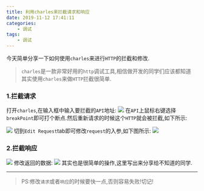 ```yaml
---
title: 利用charles来拦截请求和响应
date: 2019-11-12 17:41:11
categories:
    - 调试
tags:
    - 调试
---
```

今天简单分享一下如何使用`charles`来进行`HTTP`的拦截和修改.
>`charles`是一款非常好用的`http`调试工具,相信做开发的同学们应该都知道
其实使用`charles`来做`HTTP`拦截很简单.
### 1.拦截请求
打开`charles`,在输入框中输入要拦截的`API`地址:
![](https://tva1.sinaimg.cn/large/006y8mN6gy1g8vef97dmqj30xt0azmym.jpg)
在`API`上鼠标右键选择`breakPoint`即可打个断点.然后重新请求的时候这个`HTTP`就会被拦截,如下所示:
<!--more-->
![](https://tva1.sinaimg.cn/large/006y8mN6gy1g8veioukh0j30p40g4q4w.jpg)
切到`Edit Request`tab即可修改`request`的入参,如下图所示:
![](https://tva1.sinaimg.cn/large/006y8mN6gy1g8veka0nx8j30p90g9wg4.jpg)
### 2.拦截响应
![](https://tva1.sinaimg.cn/large/006y8mN6gy1g8vermrajlj30qw0i776l.jpg)
修改返回的数据:
![](https://tva1.sinaimg.cn/large/006y8mN6gy1g8vete06koj30r00i8acb.jpg)
其实也是很简单的操作,这里写出来分享给不知道的同学.
***
>PS:修改`请求`或者`响应`的时候要快一点,否则容易失败!切记!